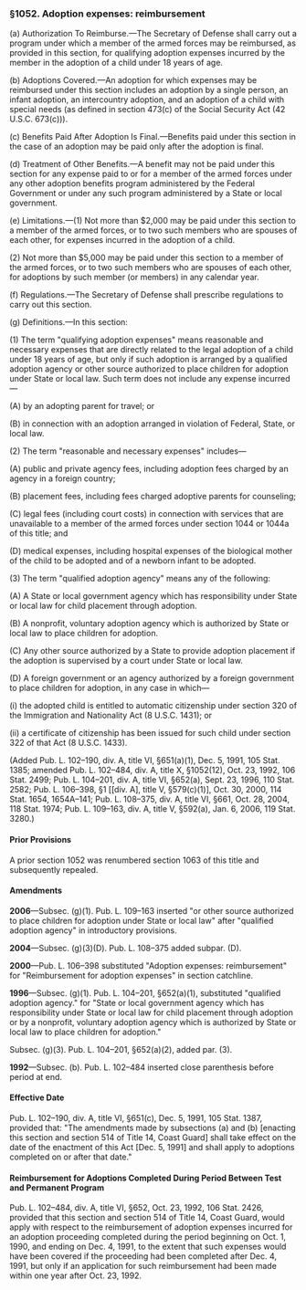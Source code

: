 ### §1052. Adoption expenses: reimbursement ###

(a) Authorization To Reimburse.—The Secretary of Defense shall carry out a program under which a member of the armed forces may be reimbursed, as provided in this section, for qualifying adoption expenses incurred by the member in the adoption of a child under 18 years of age.

(b) Adoptions Covered.—An adoption for which expenses may be reimbursed under this section includes an adoption by a single person, an infant adoption, an intercountry adoption, and an adoption of a child with special needs (as defined in section 473(c) of the Social Security Act (42 U.S.C. 673(c))).

(c) Benefits Paid After Adoption Is Final.—Benefits paid under this section in the case of an adoption may be paid only after the adoption is final.

(d) Treatment of Other Benefits.—A benefit may not be paid under this section for any expense paid to or for a member of the armed forces under any other adoption benefits program administered by the Federal Government or under any such program administered by a State or local government.

(e) Limitations.—(1) Not more than $2,000 may be paid under this section to a member of the armed forces, or to two such members who are spouses of each other, for expenses incurred in the adoption of a child.

(2) Not more than $5,000 may be paid under this section to a member of the armed forces, or to two such members who are spouses of each other, for adoptions by such member (or members) in any calendar year.

(f) Regulations.—The Secretary of Defense shall prescribe regulations to carry out this section.

(g) Definitions.—In this section:

(1) The term "qualifying adoption expenses" means reasonable and necessary expenses that are directly related to the legal adoption of a child under 18 years of age, but only if such adoption is arranged by a qualified adoption agency or other source authorized to place children for adoption under State or local law. Such term does not include any expense incurred—

(A) by an adopting parent for travel; or

(B) in connection with an adoption arranged in violation of Federal, State, or local law.

(2) The term "reasonable and necessary expenses" includes—

(A) public and private agency fees, including adoption fees charged by an agency in a foreign country;

(B) placement fees, including fees charged adoptive parents for counseling;

(C) legal fees (including court costs) in connection with services that are unavailable to a member of the armed forces under section 1044 or 1044a of this title; and

(D) medical expenses, including hospital expenses of the biological mother of the child to be adopted and of a newborn infant to be adopted.

(3) The term "qualified adoption agency" means any of the following:

(A) A State or local government agency which has responsibility under State or local law for child placement through adoption.

(B) A nonprofit, voluntary adoption agency which is authorized by State or local law to place children for adoption.

(C) Any other source authorized by a State to provide adoption placement if the adoption is supervised by a court under State or local law.

(D) A foreign government or an agency authorized by a foreign government to place children for adoption, in any case in which—

(i) the adopted child is entitled to automatic citizenship under section 320 of the Immigration and Nationality Act (8 U.S.C. 1431); or

(ii) a certificate of citizenship has been issued for such child under section 322 of that Act (8 U.S.C. 1433).

(Added Pub. L. 102–190, div. A, title VI, §651(a)(1), Dec. 5, 1991, 105 Stat. 1385; amended Pub. L. 102–484, div. A, title X, §1052(12), Oct. 23, 1992, 106 Stat. 2499; Pub. L. 104–201, div. A, title VI, §652(a), Sept. 23, 1996, 110 Stat. 2582; Pub. L. 106–398, §1 [[div. A], title V, §579(c)(1)], Oct. 30, 2000, 114 Stat. 1654, 1654A–141; Pub. L. 108–375, div. A, title VI, §661, Oct. 28, 2004, 118 Stat. 1974; Pub. L. 109–163, div. A, title V, §592(a), Jan. 6, 2006, 119 Stat. 3280.)

#### Prior Provisions ####

A prior section 1052 was renumbered section 1063 of this title and subsequently repealed.

#### Amendments ####

**2006**—Subsec. (g)(1). Pub. L. 109–163 inserted "or other source authorized to place children for adoption under State or local law" after "qualified adoption agency" in introductory provisions.

**2004**—Subsec. (g)(3)(D). Pub. L. 108–375 added subpar. (D).

**2000**—Pub. L. 106–398 substituted "Adoption expenses: reimbursement" for "Reimbursement for adoption expenses" in section catchline.

**1996**—Subsec. (g)(1). Pub. L. 104–201, §652(a)(1), substituted "qualified adoption agency." for "State or local government agency which has responsibility under State or local law for child placement through adoption or by a nonprofit, voluntary adoption agency which is authorized by State or local law to place children for adoption."

Subsec. (g)(3). Pub. L. 104–201, §652(a)(2), added par. (3).

**1992**—Subsec. (b). Pub. L. 102–484 inserted close parenthesis before period at end.

#### Effective Date ####

Pub. L. 102–190, div. A, title VI, §651(c), Dec. 5, 1991, 105 Stat. 1387, provided that: "The amendments made by subsections (a) and (b) [enacting this section and section 514 of Title 14, Coast Guard] shall take effect on the date of the enactment of this Act [Dec. 5, 1991] and shall apply to adoptions completed on or after that date."

#### Reimbursement for Adoptions Completed During Period Between Test and Permanent Program ####

Pub. L. 102–484, div. A, title VI, §652, Oct. 23, 1992, 106 Stat. 2426, provided that this section and section 514 of Title 14, Coast Guard, would apply with respect to the reimbursement of adoption expenses incurred for an adoption proceeding completed during the period beginning on Oct. 1, 1990, and ending on Dec. 4, 1991, to the extent that such expenses would have been covered if the proceeding had been completed after Dec. 4, 1991, but only if an application for such reimbursement had been made within one year after Oct. 23, 1992.